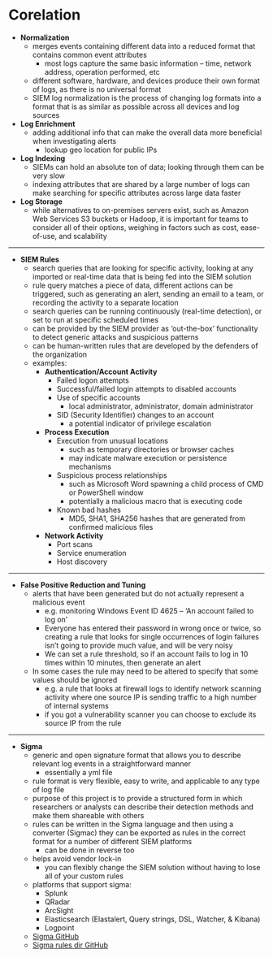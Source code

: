 # Corelation

* **Normalization**
  * merges events containing different data into a reduced format that contains common event attributes
    * most logs capture the same basic information – time, network address, operation performed, etc
  * different software, hardware, and devices produce their own format of logs, as there is no universal format
  * SIEM log normalization is the process of changing log formats into a format that is as similar as possible across all devices and log sources
* **Log Enrichment**
  * adding additional info that can make the overall data more beneficial when investigating alerts
    * lookup geo location for public IPs
* **Log Indexing**
  * SIEMs can hold an absolute ton of data; looking through them can be very slow
  * indexing attributes that are shared by a large number of logs can make searching for specific attributes across large data faster
* **Log Storage**
  * while alternatives to on-premises servers exist, such as Amazon Web Services S3 buckets or Hadoop, it is important for teams to consider all of their options, weighing in factors such as cost, ease-of-use, and scalability

---

* **SIEM Rules**
  * search queries that are looking for specific activity, looking at any imported or real-time data that is being fed into the SIEM solution
  * rule query matches a piece of data, different actions can be triggered, such as generating an alert, sending an email to a team, or recording the activity to a separate location
  * search queries can be running continuously (real-time detection), or set to run at specific scheduled times
  * can be provided by the SIEM provider as ‘out-the-box’ functionality to detect generic attacks and suspicious patterns
  * can be human-written rules that are developed by the defenders of the organization
  * examples:
    * **Authentication/Account Activity**
      * Failed logon attempts
      * Successful/failed login attempts to disabled accounts
      * Use of specific accounts
        * local administrator, administrator, domain administrator
      * SID (Security Identifier) changes to an account
        * a potential indicator of privilege escalation
    * **Process Execution**
      * Execution from unusual locations
        * such as temporary directories or browser caches
        * may indicate malware execution or persistence mechanisms
      * Suspicious process relationships
        * such as Microsoft Word spawning a child process of CMD or PowerShell window
        * potentially a malicious macro that is executing code
      * Known bad hashes
        * MD5, SHA1, SHA256 hashes that are generated from confirmed malicious files
    * **Network Activity**
      * Port scans
      * Service enumeration
      * Host discovery

---

* **False Positive Reduction and Tuning**
  * alerts that have been generated but do not actually represent a malicious event
    * e.g. monitoring Windows Event ID 4625 – ‘An account failed to log on’
    * Everyone has entered their password in wrong once or twice, so creating a rule that looks for single occurrences of login failures isn’t going to provide much value, and will be very noisy
    * We can set a rule threshold, so if an account fails to log in 10 times within 10 minutes, then generate an alert
  * In some cases the rule may need to be altered to specify that some values should be ignored
    * e.g. a rule that looks at firewall logs to identify network scanning activity where one source IP is sending traffic to a high number of internal systems
    * if you got a vulnerability scanner you can choose to exclude its source IP from the rule

---

* **Sigma**
  * generic and open signature format that allows you to describe relevant log events in a straightforward manner
    * essentially a yml file
  * rule format is very flexible, easy to write, and applicable to any type of log file
  * purpose of this project is to provide a structured form in which researchers or analysts can describe their detection methods and make them shareable with others
  * rules can be written in the Sigma language and then using a converter (Sigmac) they can be exported as rules in the correct format for a number of different SIEM platforms
    * can be done in reverse too
  * helps avoid vendor lock-in
    * you can flexibly change the SIEM solution without having to lose all of your custom rules
  * platforms that support sigma:
    * Splunk
    * QRadar
    * ArcSight
    * Elasticsearch (Elastalert, Query strings, DSL, Watcher, & Kibana)
    * Logpoint
  * [Sigma GitHub](https://github.com/SigmaHQ/sigma)
  * [Sigma rules dir GitHub](https://github.com/SigmaHQ/sigma/tree/master/rules)
